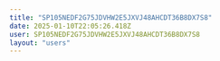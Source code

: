 ```yaml
---
title: "SP105NEDF2G75JDVHW2E5JXVJ48AHCDT36B8DX7S8"
date: 2025-01-10T22:05:26.418Z
user: SP105NEDF2G75JDVHW2E5JXVJ48AHCDT36B8DX7S8
layout: "users"
---
```

    